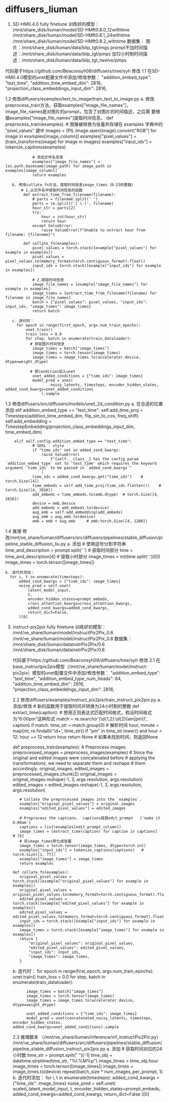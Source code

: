 # diffusers_liuman
1. SD-HM0.4.0 fully finetune
  训练好的模型：
  /mnt/share_disk/liuman/model/SD-HMft0.8.0_12withtime
  /mnt/share_disk/liuman/model/SD-HMft0.8.1_24withtime
  /mnt/share_disk/liuman/model/SD-HMft0.8.2_withtime
  数据集：
    图片：/mnt/share_disk/liuman/data/blip_tgt/imgs
    prompt不加时间描述：/mnt/share_disk/liuman/data/blip_tgt/pmps
    加12小时制时间描述：/mnt/share_disk/liuman/data/blip_tgt_twelve/pmps
    
  代码基于https://github.com/Beaconsyh08/diffusers/tree/syh 修改
   1.1 在SD-HM0.4.0模型的unet配置文件中添加/修改参数：
      "addition_embed_type": "text_time",
      "addition_time_embed_dim": 2816,
      "projection_class_embeddings_input_dim": 2816,

   1.2 修改diffusers/examples/text_to_image/train_text_to_image.py
       a. 修改preprocess_train方法，获取examples["image_file_names"]，image_file_names是对图片的prompt，包含了对图片的时间描述，之后需            要根据examples["image_file_names"]提取时间信息。
           def preprocess_train(examples):
                # 图像被转换为张量并存储在 examples 字典中的 "pixel_values" 键中
                images = [PIL.Image.open(image).convert("RGB") for image in examples[image_column]]
                examples["pixel_values"] = [train_transforms(image) for image in images]
                examples["input_ids"] = tokenize_captions(examples)
                
                # 添加文件名信息
                examples["image_file_names"] = [os.path.basename(image_path) for image_path in examples[image_column]]
                return examples

       b. 修改collate_fn方法，提取时间信息image_times（0-23的整数）
           # 1.从文件名中提取时间信息的函数
            def extract_time_from_filename(filename):
                # parts = filename.split(' ')
                parts = re.split(r'[ \-]', filename)
                hour_str = parts[2]
                try:
                    hour = int(hour_str)
                    return hour
                except ValueError:
                    raise ValueError(f"Unable to extract hour from filename: {filename}")
        
            def collate_fn(examples):
                pixel_values = torch.stack([example["pixel_values"] for example in examples])
                pixel_values = pixel_values.to(memory_format=torch.contiguous_format).float()
                input_ids = torch.stack([example["input_ids"] for example in examples])
        
                # 2.提取时间信息
                image_file_names = [example["image_file_names"] for example in examples]
                image_times = [extract_time_from_filename(filename) for filename in image_file_names]
                batch = {"pixel_values": pixel_values, "input_ids": input_ids, "image_times": image_times}
                return batch

       c. 迭代时：
         for epoch in range(first_epoch, args.num_train_epochs):
             unet.train()
             train_loss = 0.0
             for step, batch in enumerate(train_dataloader):
               # 获取图片时间信息
                image_times = batch["image_times"]
                image_times = torch.tensor(image_times)
                image_times = image_times.to(accelerator.device, dtype=weight_dtype)
         
               # 把condition加入unet
                unet_added_conditions = {"time_ids": image_times}
                model_pred = unet(
                        noisy_latents, timesteps, encoder_hidden_states, added_cond_kwargs=unet_added_conditions
                    ).sample

   1.3 修改diffusers/src/diffusers/models/unet_2d_condition.py
     a. 在合适的位置添加
        elif addition_embed_type == "text_time":
            self.add_time_proj = Timesteps(addition_time_embed_dim, flip_sin_to_cos, freq_shift)
            self.add_embedding = TimestepEmbedding(projection_class_embeddings_input_dim, time_embed_dim)
   
        elif self.config.addition_embed_type == "text_time":
                # SDXL - style
                if "time_ids" not in added_cond_kwargs:
                    raise ValueError(
                        f"{self.__class__} has the config param `addition_embed_type` set to 'text_time' which requires the keyword argument `time_ids` to be passed in `added_cond_kwargs`"
                    )
                time_ids = added_cond_kwargs.get("time_ids")    # torch.Size([4])
                time_embeds = self.add_time_proj(time_ids.flatten())    # torch.Size([4, 2816])
                add_embeds = time_embeds.to(emb.dtype)  # torch.Size([4, 2816])
                device = emb.device
                add_embeds = add_embeds.to(device)
                aug_emb = self.add_embedding(add_embeds)
                aug_emb = aug_emb.to(device)
                emb = emb + aug_emb     # emb:torch.Size([4, 1280])

   1.4 推理
   修改/mnt/ve_share/liuman/diffusers/src/diffusers/pipelines/stable_diffusion/pipeline_stable_diffusion_liu.py
   a. 添加
        # 使用逗号分割字符串
        time_and_description = prompt.split(' ')
        # 获取时间部分
        time = time_and_description[4]
        # 提取小时部分
        image_times = int(time.split(':')[0])
        image_times = torch.tensor([image_times])

    b. 迭代时添加：
      for i, t in enumerate(timesteps):
          added_cond_kwargs = {"time_ids": image_times}
          noise_pred = self.unet(
              latent_model_input,
              t,
              encoder_hidden_states=prompt_embeds,
              cross_attention_kwargs=cross_attention_kwargs,
              added_cond_kwargs=added_cond_kwargs,
              return_dict=False,
          )[0]
    

3. instruct-pix2pix fully finetune
   训练好的模型：
   /mnt/ve_share/liuman/model/instructPix2Pix_0.6
   /mnt/ve_share/liuman/model/instructPix2Pix_0.8
   数据集：
    /mnt/share_disk/liuman/datainstrPix2Pix/0.6
    /mnt/share_disk/liuman/datainstrPix2Pix/0.8
   
   代码基于https://github.com/Beaconsyh08/diffusers/tree/syh 修改
   2.1 在base_instructpix2pix模型（/mnt/ve_share/liuman/model/instruct-pix2pix）模型的unet配置文件中添加/修改参数：
    "addition_embed_type": "text_time",
    "addition_embed_type_num_heads": 64,
    "addition_time_embed_dim": 2816,
    "projection_class_embeddings_input_dim": 2816,

   2.2 修改diffusers/examples/instruct_pix2pix/train_instruct_pix2pix.py
     a. 添加/修改
        # 新的函数用于提取时间并转换为24小时制的整数
      def extract_time(caption):
          # 使用正则表达式匹配时间格式，假设时间格式为"6:00pm"这种形式
          match = re.search(r'(\d{1,2}:\d{2}(am|pm))', caption)
          if match:
              time_str = match.group(0)
              # 解析时间
              hour, minute = map(int, re.findall(r'\d+', time_str))
              if "pm" in time_str.lower() and hour < 12:
                  hour += 12
              return hour
          return None  # 如果未找到时间，则返回None
  
      def preprocess_train(examples):
          # Preprocess images.
          preprocessed_images = preprocess_images(examples)
          # Since the original and edited images were concatenated before
          # applying the transformations, we need to separate them and reshape
          # them accordingly.
          original_images, edited_images = preprocessed_images.chunk(2)
          original_images = original_images.reshape(-1, 3, args.resolution, args.resolution)
          edited_images = edited_images.reshape(-1, 3, args.resolution, args.resolution)
  
          # Collate the preprocessed images into the `examples`.
          examples["original_pixel_values"] = original_images
          examples["edited_pixel_values"] = edited_images
  
          # Preprocess the captions.  captions就是edit_prompt   ['make it 6:00am']
          captions = list(examples[edit_prompt_column])
          image_times = [extract_time(caption) for caption in captions]   # [6]
          # 将image_times转化成张量
          image_times = torch.tensor(image_times, dtype=torch.int)
          examples["input_ids"] = tokenize_captions(captions)   # torch.Size([1, 77])
          examples["image_times"] = image_times
          return examples

       def collate_fn(examples):
          original_pixel_values = torch.stack([example["original_pixel_values"] for example in examples])
          original_pixel_values = original_pixel_values.to(memory_format=torch.contiguous_format).float()
          edited_pixel_values = torch.stack([example["edited_pixel_values"] for example in examples])
          edited_pixel_values = edited_pixel_values.to(memory_format=torch.contiguous_format).float()
          input_ids = torch.stack([example["input_ids"] for example in examples])
          image_times = torch.stack([example["image_times"] for example in examples])
          return {
              "original_pixel_values": original_pixel_values,
              "edited_pixel_values": edited_pixel_values,
              "input_ids": input_ids,
              "image_times": image_times,
          }

     b. 迭代时：
       for epoch in range(first_epoch, args.num_train_epochs):
          unet.train()
          train_loss = 0.0
          for step, batch in enumerate(train_dataloader):

             image_times = batch["image_times"]
             image_times = torch.tensor(image_times)   
             image_times = image_times.to(accelerator.device, dtype=weight_dtype)

             unet_added_conditions = {"time_ids": image_times}
             model_pred = unet(concatenated_noisy_latents, timesteps, encoder_hidden_states, added_cond_kwargs=unet_added_conditions).sample

   2.3 推理脚本
   （/mnt/ve_share/liuman/inference/inf_instructPix2Pix.py）
   /mnt/ve_share/liuman/diffusers/src/diffusers/pipelines/stable_diffusion/pipeline_stable_diffusion_instruct_pix2pix.py
     a. 添加
         # 获取时间对应的24小时数
        time_str = prompt.split(" ")[-1]
        time_obj = datetime.strptime(time_str, "%I:%M%p")
        image_times = time_obj.hour
        image_times = torch.tensor([image_times])
        image_times = image_times.to(device).repeat(batch_size * num_images_per_prompt, 1)
     b. 迭代时添加：
        for i, t in enumerate(timesteps):
           added_cond_kwargs = {"time_ids": image_times}
           noise_pred = self.unet(
               scaled_latent_model_input, t, encoder_hidden_states=prompt_embeds, added_cond_kwargs=added_cond_kwargs, return_dict=False
                )[0]
   

   
   
